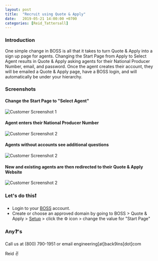 ```yaml
---
layout: post
title:  "Recruit using Quote & Apply"
date:   2019-05-21 14:00:00 +0700
categories: [Reid_Tattersall]
---
```

### Introduction
One simple change in BOSS is all that it takes to turn Quote & Apply into a sign up page for agents. Changing the Start Page from Apply to Select Agent results in Quote & Apply asking agents for their National Producer Number, email, and password. Once the agent creates their account, they will be emailed a Quote & Apply page, have a BOSS login, and will automatically be under your hierarchy.

### Screenshots
#### Change the Start Page to "Select Agent"
![Customer Screenshot 1](https://d1usw6tyldpxhi.cloudfront.net/2019-05-21-boss-select-agent.png "Screenshot 1")

#### Agent enters their National Producer Number
![Customer Screenshot 2](https://d1usw6tyldpxhi.cloudfront.net/agent-reaching-select-agent-page.png "Screenshot 2")

#### Agents without accounts see additional questions
![Customer Screenshot 2](https://d1usw6tyldpxhi.cloudfront.net/image-of-new-agent-registering.png "Screenshot 2")

#### New and existing agents are then redirected to their Quote & Apply Website
![Customer Screenshot 2](https://d1usw6tyldpxhi.cloudfront.net/image-of-agent-redirected-approved-domain-url.png "Screenshot 2")

### Let's do this:exclamation:
- Login to your [BOSS](https://app.back9ins.com) account.
- Create or choose an approved domain by going to BOSS > Quote & Apply > [Setup](https://app.back9ins.com/#/electronic_applications/setup) > click the :gear: icon > change the value for "Start Page"

### Any:question:'s
Call us at (800) 790-1951 or email engineering[at]back9ins[dot]com

Reid :v:
